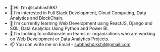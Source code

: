 - 👋 Hi, I’m @subhash987
- 👀 I’m interested in Full Stack Development, Cloud Computing, Data Analytics and BlockChain.
- 🌱 I’m currently learning Web Development using ReactJS, Django and SQL, Data Analytics Using Python and Power BI.
- 💞️ I’m looking to collaborate on teams or organizations who are working on Web Development or Data Analytics Projects.
- 📫 You can write me on Email - subhashdikshit@gmail.com

<!---
subhash987/subhash987 is a ✨ special ✨ repository because its `README.md` (this file) appears on your GitHub profile.
You can click the Preview link to take a look at your changes.
--->

